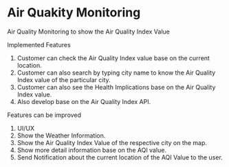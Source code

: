 # Air Quakity Monitoring

Air Quality Monitoring to show the Air Quality Index Value

Implemented Features

1. Customer can check the Air Quality Index value base on the current location.
2. Customer can also search by typing city name to know the Air Quality Index value of the particular city.
3. Customer can also see the Health Implications base on the Air Quality Index value.
4. Also develop base on the Air Quality Index API.

Features can be improved

1. UI/UX
2. Show the Weather Information. 
3. Show the Air Quality Index Value of the respective city on the map.
4. Show more detail information base on the AQI value.
5. Send Notification about the current location of the AQI Value to the user.


 

